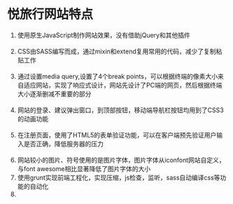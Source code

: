 <h1>悦旅行网站特点</h1>

<ol>
<li>使用原生JavaScript制作网站效果，没有借助jQuery和其他插件</li><br>
<li>CSS由SASS编写而成，通过mixin和extend复用常用的代码，减少了复制粘贴工作</li><br>
<li>通过设置media query,设置了4个break points，可以根据终端的像素大小来自适应网站，实现了响应式设计，网站先设计了PC端的网页，然后根据终端大小逐渐删减不重要的部分</li><br>
<li>网站的登录、建议弹出窗口，到顶部按钮，移动端导航栏按钮均用到了CSS3的动画功能</li><br>
<li>在注册页面，使用了HTML5的表单验证功能，可以在客户端预先验证用户输入是否正确，降低服务器的压力</li><br>
<li>网站较小的图片、符号使用的是图片字体，图片字体从iconfont网站自定义，与font awesome相比显著降低了图片字体的大小</li>
<li>使用grunt实现前端工程化，实现压缩，js检查，监听，sass自动编译css等功能的自动化<li>
</ol>
